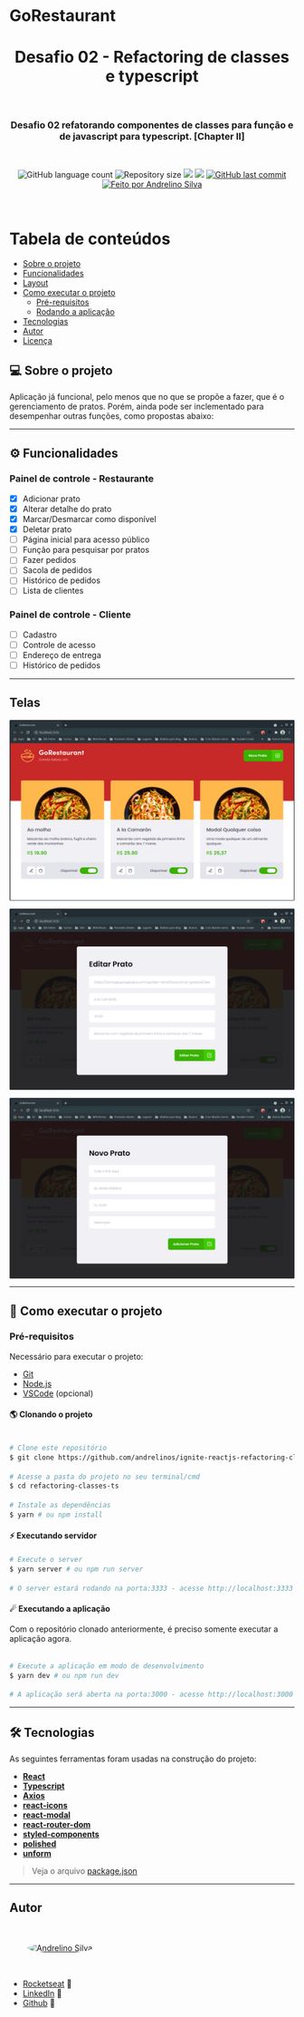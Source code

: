 # GoRestaurant

<h1 align="center">
			Desafio 02 - Refactoring de classes e typescript
</h1>

<br />

<h3 align="center">
    Desafio 02 refatorando componentes de classes para função e de javascript para typescript. [Chapter II]
</h3>

<br />

<p align="center">
  <img alt="GitHub language count" src="https://img.shields.io/github/languages/count/andrelinos/ignite-reactjs-refactoring-classes-ts?style=flat-square&&color=%2304D361" />

  <img alt="Repository size" src="https://img.shields.io/github/repo-size/andrelinos/ignite-reactjs-refactoring-classes-ts?style=flat-square" />

  <img src="https://img.shields.io/github/stars/andrelinos/ignite-reactjs-refactoring-classes-ts?style=flat-square" />

  <img src="https://img.shields.io/github/license/andrelinos/ignite-reactjs-refactoring-classes-ts?style=flat-square" />

  <a href="https://github.com/andrelinos/ignite-reactjs-refactoring-classes-ts/commits/master">
    <img alt="GitHub last commit" src="https://img.shields.io/github/last-commit/andrelinos/ignite-reactjs-refactoring-classes-ts?style=flat-square&">
  </a>

  <a href="https://rocketseat.com.br">
    <img alt="Feito por Andrelino Silva" src="https://img.shields.io/badge/feito%20por-Andrelino%20Silva-%237519C1?style=flat-square&">
  </a>

</p>
<br />


Tabela de conteúdos
=================
<!--ts-->
   * [Sobre o projeto](#-sobre-o-projeto)
   * [Funcionalidades](#%EF%B8%8F-funcionalidades)
   * [Layout](#-layout)
   * [Como executar o projeto](#-como-executar-o-projeto)
     * [Pré-requisitos](#pré-requisitos)
     * [Rodando a aplicação](#-rodando-a-aplicação)
   * [Tecnologias](#-tecnologias)
   * [Autor](#-autor)
   * [Licença](#-licença)
<!--te-->


## 💻 Sobre o projeto

Aplicação já funcional, pelo menos que no que se propõe a fazer, que é o gerenciamento de pratos. Porém, ainda pode ser inclementado para desempenhar outras funções, como propostas abaixo:

---

##  ⚙ Funcionalidades
### Painel de controle - Restaurante
- [x] Adicionar prato
- [x] Alterar detalhe do prato
- [x] Marcar/Desmarcar como disponível
- [x] Deletar prato
- [ ] Página inicial para acesso público
- [ ] Função para pesquisar por pratos
- [ ] Fazer pedidos
- [ ] Sacola de pedidos
- [ ] Histórico de pedidos
- [ ] Lista de clientes

### Painel de controle - Cliente
- [ ] Cadastro
- [ ] Controle de acesso
- [ ] Endereço de entrega
- [ ] Histórico de pedidos

---

## Telas

<p align="center" style="display: flex; align-items: flex-start; justify-content: center;">
  <img alt="Imagem de um App funcionando" title="App rocketshoes, desafio do Ignite" src="./assets/dashboard.png" />
</p>

<p align="center" style="display: flex; align-items: flex-start; justify-content: center;">
  <img alt="Imagem de um App funcionando" title="App rocketshoes, desafio do Ignite" src="./assets/modal-editing.png" />
</p>

<p align="center" style="display: flex; align-items: flex-start; justify-content: center;">
  <img alt="Imagem de um App funcionando" title="App rocketshoes, desafio do Ignite" src="./assets/modal-new.png" />
</p>


---

## 🚀 Como executar o projeto

### Pré-requisitos

Necessário para executar o projeto:
- [Git](https://git-scm.com)
- [Node.js](https://nodejs.org/en/)
- [VSCode](https://code.visualstudio.com/) (opcional)

#### 🌎 Clonando o projeto

```bash

# Clone este repositório
$ git clone https://github.com/andrelinos/ignite-reactjs-refactoring-classes-ts.git

# Acesse a pasta do projeto no seu terminal/cmd
$ cd refactoring-classes-ts

# Instale as dependências
$ yarn # ou npm install
```

#### ⚡ Executando servidor
```bash
# Execute o server
$ yarn server # ou npm run server

# O server estará rodando na porta:3333 - acesse http://localhost:3333

```

#### ☄ Executando a aplicação

Com o repositório clonado anteriormente, é preciso somente executar a aplicação agora.

```bash

# Execute a aplicação em modo de desenvolvimento
$ yarn dev # ou npm run dev

# A aplicação será aberta na porta:3000 - acesse http://localhost:3000

```

---

## 🛠 Tecnologias

As seguintes ferramentas foram usadas na construção do projeto:

-   **[React](https://reactjs.org/)**
-   **[Typescript](https://www.typescriptlang.org/)**
-   **[Axios](https://github.com/axios/axios)**
-   **[react-icons](https://react-icons.github.io/react-icons/)**
-   **[react-modal](https://github.com/reactjs/react-modal)**
-   **[react-router-dom](https://reactrouter.com/web/guides/quick-start)**
-   **[styled-components](https://styled-components.com/)**
-   **[polished](https://polished.js.org/)**
-   **[unform](https://unform.dev/)**



> Veja o arquivo  [package.json](https://github.com/andrelinos/ignite-reactjs-refactoring-classes-ts/blob/master/package.json)

---

## Autor

<a href="https://app.rocketseat.com.br/me/andrelinosilva">
<img style="border-radius: 50%; margin: 2rem" src="https://github.com/andrelinos.png" width="100px;" alt="Andrelino Silva"/>
</a>

- [Rocketseat](https://app.rocketseat.com.br/me/andrelinosilva) 💜
- [LinkedIn](https://www.linkedin.com/in/andrelinosilva) 🔗
- [Github](https://github.com/andrelinos) 🚀
